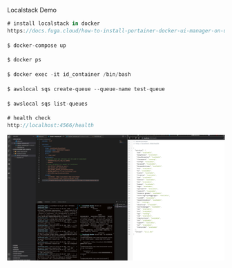 Localstack Demo

```javascript
# install localstack in docker
https://docs.fuga.cloud/how-to-install-portainer-docker-ui-manager-on-ubuntu-20.04-18.04-16.04

$ docker-compose up

$ docker ps

$ docker exec -it id_container /bin/bash

$ awslocal sqs create-queue --queue-name test-queue

$ awslocal sqs list-queues

# health check
http://localhost:4566/health


```

![alt text](./doc/localstack-health.jpg)
